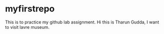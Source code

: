 # myfirstrepo
This is to practice my github lab assignment.
Hi this is Tharun Gudda, I want to visit lavre museum.
